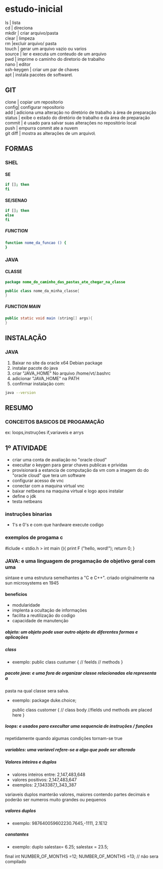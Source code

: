 # estudo-inicial


ls | lista\
cd | direciona\
mkdir | criar arquivo/pasta\
clear | limpeza\
rm |excluir arquivo/ pasta\
touch | gerar um arquivo vazio ou varios\
source | ler e executa um conteudo de um arquivo\
pwd | imprime o caminho do diretorio de trabalho\
nano | editor\
ssh-keygen | criar um par de chaves\
apt | instala pacotes de software\
  
## GIT 
clone | copiar um repositorio\
config| configurar repositorio\
add | adiciona uma alteração no diretório de trabalho à área de preparação\
status |  exibe o estado do diretório de trabalho e da área de preparação\
commit |  é usado para salvar suas alterações no repositório local\
push | empurra commit ate a nuvem\
git diff | mostra as alterações de um arquivo\


## FORMAS 

### SHEL

#### SE
```sh
if []; then
fi
```

#### SE/SENAO
```sh
if []; then
else
fi
```

##### FUNCTION
```sh
function nome_da_funcao () {
}
```

### JAVA

#### CLASSE
```java
package nome_do_caminho_das_pastas_ate_chegar_na_classe

public class nome_da_minha_classe{
}
```

##### FUNCTION MAIN
```java
public static void main (string[] args){
}
```

## INSTALAÇÃO

### JAVA

1. Baixar no site da oracle x64 Debian package
2. instalar pacote do java 
3. criar "JAVA_HOME" No  arquivo /home/vt/.bashrc
4. adicionar "JAVA_HOME" na PATH
5. confirmar instalação com: 
```sh
java --version
```

## RESUMO
### CONCEITOS BASICOS DE PROGAMAÇÃO
ex: loops,instruções if,variaveis e arrys

## 1º ATIVIDADE
* criar uma conta de avaliação no "oracle cloud"
* execultar o keygen para gerar chaves publicas e prividas
* provisionará a estancia de computação da vm com a imagem do do "oracle cloud" que tera um software
* configurar acesso de vnc
* conectar com a maquina virtual vnc
* baixar netbeans na maquina virtual e logo apos instalar
* define o jdk
* testa netbeans

### instruções binarias
* 1's e 0's e com que hardware execute codigo

### exemplos de progama c
#iclude < stdio.h >
int main (){
  print F ("hello, word!");
  return 0;
}

### JAVA: e uma linguagem de progamação de objetivo geral com uma 
sintaxe e uma estrutura semelhantes a "C e C++". criado originalmente na sun microsystems
en 1945
#### beneficios
* modularidade
* implenta a ocultação de informações
* facilita a reutilização do codigo
* capacidade de manutenção

##### objeto: um objeto pode usar outro objeto de diferentes formas e aplicações

##### class
* exemplo:
    public class custumer {
    	// feelds
    	// methods
    }

##### pacote java: e uma fora de organizar classe relacionadas ela representa a 
pasta na qual  classe sera salva.

* exemplo: 
package duke.choice;

  public class customer {
  // class body
  //fields und methods are
 placed here
  }

##### loops: e usados para execultar uma sequencia de instruções / funções
repetidamente quando algumas condições tornam-se true

##### variables: uma variavel refere-se a algo que pode ser alterado

##### Valores inteiros e duplos

* valores inteiros entre: 2,147,483,648
* valores positivos: 2,147,483,647
 * exemplos: 2,1343387,1_343_387

variaveis duplos manterão valores, maiores contendo partes decimais e poderão ser
numeros muito grandes ou pequenos

##### valores duplos

* exemplo: 987640059602230.7645,-1111, 2.1E12

##### constantes

* exemplo: 
      duplo salestax= 6.25;
salestax = 23.5;

final int NUMBER_OF_MONTHS =12;
NUMBER_OF_MONTHS =13; // não
sera compilado